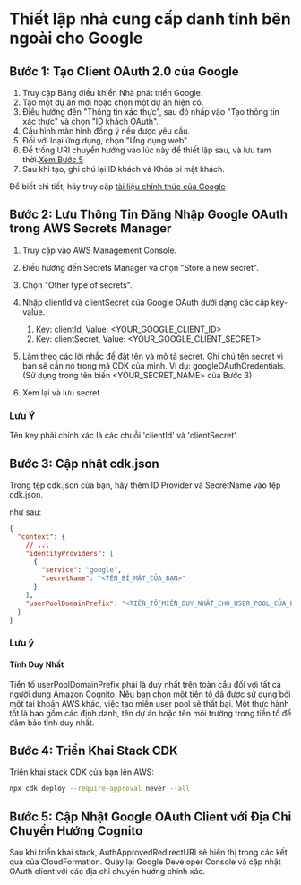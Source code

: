 # Thiết lập nhà cung cấp danh tính bên ngoài cho Google

## Bước 1: Tạo Client OAuth 2.0 của Google

1. Truy cập Bảng điều khiển Nhà phát triển Google.
2. Tạo một dự án mới hoặc chọn một dự án hiện có.
3. Điều hướng đến "Thông tin xác thực", sau đó nhấp vào "Tạo thông tin xác thực" và chọn "ID khách OAuth".
4. Cấu hình màn hình đồng ý nếu được yêu cầu.
5. Đối với loại ứng dụng, chọn "Ứng dụng web".
6. Để trống URI chuyển hướng vào lúc này để thiết lập sau, và lưu tạm thời.[Xem Bước 5](#step-5-update-google-oauth-client-with-cognito-redirect-uris)
7. Sau khi tạo, ghi chú lại ID khách và Khóa bí mật khách.

Để biết chi tiết, hãy truy cập [tài liệu chính thức của Google](https://support.google.com/cloud/answer/6158849?hl=en)

## Bước 2: Lưu Thông Tin Đăng Nhập Google OAuth trong AWS Secrets Manager

1. Truy cập vào AWS Management Console.
2. Điều hướng đến Secrets Manager và chọn "Store a new secret".
3. Chọn "Other type of secrets".
4. Nhập clientId và clientSecret của Google OAuth dưới dạng các cặp key-value.

   1. Key: clientId, Value: <YOUR_GOOGLE_CLIENT_ID>
   2. Key: clientSecret, Value: <YOUR_GOOGLE_CLIENT_SECRET>

5. Làm theo các lời nhắc để đặt tên và mô tả secret. Ghi chú tên secret vì bạn sẽ cần nó trong mã CDK của mình. Ví dụ: googleOAuthCredentials. (Sử dụng trong tên biến <YOUR_SECRET_NAME> của Bước 3)
6. Xem lại và lưu secret.

### Lưu Ý

Tên key phải chính xác là các chuỗi 'clientId' và 'clientSecret'.

## Bước 3: Cập nhật cdk.json

Trong tệp cdk.json của bạn, hãy thêm ID Provider và SecretName vào tệp cdk.json.

như sau:

```json
{
  "context": {
    // ...
    "identityProviders": [
      {
        "service": "google",
        "secretName": "<TÊN_BÍ_MẬT_CỦA_BẠN>"
      }
    ],
    "userPoolDomainPrefix": "<TIỀN_TỐ_MIỀN_DUY_NHẤT_CHO_USER_POOL_CỦA_BẠN>"
  }
}
```

### Lưu ý

#### Tính Duy Nhất

Tiền tố userPoolDomainPrefix phải là duy nhất trên toàn cầu đối với tất cả người dùng Amazon Cognito. Nếu bạn chọn một tiền tố đã được sử dụng bởi một tài khoản AWS khác, việc tạo miền user pool sẽ thất bại. Một thực hành tốt là bao gồm các định danh, tên dự án hoặc tên môi trường trong tiền tố để đảm bảo tính duy nhất.

## Bước 4: Triển Khai Stack CDK

Triển khai stack CDK của bạn lên AWS:

```sh
npx cdk deploy --require-approval never --all
```

## Bước 5: Cập Nhật Google OAuth Client với Địa Chỉ Chuyển Hướng Cognito

Sau khi triển khai stack, AuthApprovedRedirectURI sẽ hiển thị trong các kết quả của CloudFormation. Quay lại Google Developer Console và cập nhật OAuth client với các địa chỉ chuyển hướng chính xác.